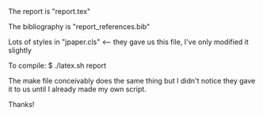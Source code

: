 The report is "report.tex" 

The bibliography is "report_references.bib"

Lots of styles in "jpaper.cls" <-- they gave us this file, I've only modified it slightly

To compile:
$ ./latex.sh report

The make file conceivably does the same thing but I didn't notice they gave it to us until I already made my own script.

Thanks!
